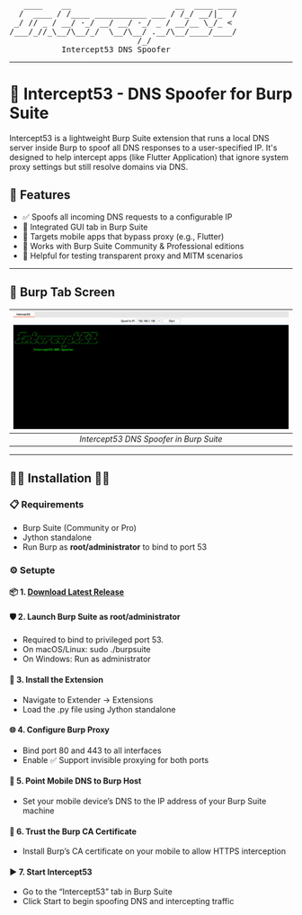 <pre>
   ____    __                      __  ____ ____
  /  ____ / /____ ___________ ___ / /_/ __/|_  /
 _/ // _ / __/ -_/ __/ __/ -_/ _ / __/__ \_/_ <
/___/_//_\__/\__/_/  \__/\__/ .__/\__/____/____/
                           /_/
           Intercept53 DNS Spoofer
</pre>
---
# 🥷 Intercept53 - DNS Spoofer for Burp Suite

Intercept53 is a lightweight Burp Suite extension that runs a local DNS server inside Burp to spoof all DNS responses to a user-specified IP. It's designed to help intercept apps (like Flutter Application) that ignore system proxy settings but still resolve domains via DNS.

## 👾 Features

- ✅ Spoofs all incoming DNS requests to a configurable IP
- 🧩 Integrated GUI tab in Burp Suite
- 🎯 Targets mobile apps that bypass proxy (e.g., Flutter)
- 🔧 Works with Burp Suite Community & Professional editions
- 🧪 Helpful for testing transparent proxy and MITM scenarios

---

## 📸 Burp Tab Screen

| ![Screenshot](resources/README.md/2025-06-26-10-33-30.png) |
|:--:|
| *Intercept53 DNS Spoofer in Burp Suite* |

---

## 🧑‍💻 Installation 👩‍💻

### 📋 Requirements
- Burp Suite (Community or Pro)
- Jython standalone
- Run Burp as **root/administrator** to bind to port 53

### ⚙️ Setupte
#### 📦 1. [Download Latest Release](https://github.com/propellerhead410/Intercept53/releases)

#### 🛡️ 2. Launch Burp Suite as **root/administrator**
- Required to bind to privileged port 53.
- On macOS/Linux: sudo ./burpsuite
- On Windows: Run as administrator

#### 🧩 3. Install the Extension
- Navigate to Extender → Extensions
- Load the .py file using Jython standalone

#### 🌐 4. Configure Burp Proxy
- Bind port 80 and 443 to all interfaces
- Enable ✅ Support invisible proxying for both ports

#### 📱 5. Point Mobile DNS to Burp Host
- Set your mobile device’s DNS to the IP address of your Burp Suite machine

#### 🔐 6. Trust the Burp CA Certificate
- Install Burp’s CA certificate on your mobile to allow HTTPS interception

#### ▶️ 7. Start Intercept53
- Go to the “Intercept53” tab in Burp Suite
- Click Start to begin spoofing DNS and intercepting traffic